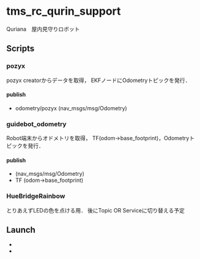 # tms_rc_qurin_support
Quriana　屋内見守りロボット

## Scripts
### pozyx

pozyx creatorからデータを取得，
EKFノードにOdometryトピックを発行．

#### publish
* odometry/pozyx (nav_msgs/msg/Odometry)

### guidebot_odometry
Robot端末からオドメトリを取得，
TF(odom→base_footprint)，Odometryトピックを発行．

#### publish
* (nav_msgs/msg/Odometry)
* TF (odom→base_footprint)

### HueBridgeRainbow

とりあえずLEDの色を点ける用．
後にTopic OR Serviceに切り替える予定

## Launch
* 
* 

